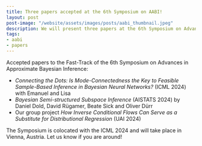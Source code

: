 ```yaml
---
title: Three papers accepted at the 6th Symposium on AABI!
layout: post
post-image: "/website/assets/images/posts/aabi_thumbnail.jpeg"
description: We will present three papers at the 6th Symposium on Advances in Approximate Bayesian Inference (AABI)!
tags:
- aabi
- papers
---
```


Accepted papers to the Fast-Track of the 6th Symposium on Advances in Approximate Bayesian Inference:

- *Connecting the Dots: Is Mode-Connectedness the Key to Feasible Sample-Based Inference in Bayesian Neural Networks?* (ICML 2024) with Emanuel and Lisa
- *Bayesian Semi-structured Subspace Inference* (AISTATS 2024) by Daniel Dold, David Rügamer, Beate Sick and Oliver Dürr
- Our group project *How Inverse Conditional Flows Can Serve as a Substitute for Distributional Regression* (UAI 2024)

The Symposium is colocated with the ICML 2024 and will take place in Vienna, Austria. Let us know if you are around!
